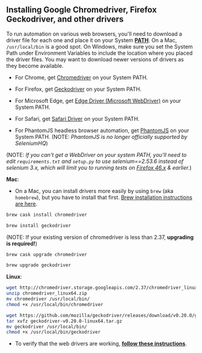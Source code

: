 ## Installing Google Chromedriver, Firefox Geckodriver, and other drivers


To run automation on various web browsers, you'll need to download a driver file for each one and place it on your System **[PATH](http://java.com/en/download/help/path.xml)**. On a Mac, ``/usr/local/bin`` is a good spot. On Windows, make sure you set the System Path under Environment Variables to include the location where you placed the driver files. You may want to download newer versions of drivers as they become available.

* For Chrome, get [Chromedriver](https://sites.google.com/a/chromium.org/chromedriver/downloads) on your System PATH.

* For Firefox, get [Geckodriver](https://github.com/mozilla/geckodriver/releases) on your System PATH.

* For Microsoft Edge, get [Edge Driver (Microsoft WebDriver)](https://developer.microsoft.com/en-us/microsoft-edge/tools/webdriver/) on your System PATH.

* For Safari, get [Safari Driver](https://github.com/seleniumbase/SeleniumBase/blob/master/help_docs/using_safari_driver.md) on your System PATH.

* For PhantomJS headless browser automation, get [PhantomJS](http://phantomjs.org/download.html) on your System PATH. (NOTE: <i>PhantomJS is no longer officially supported by SeleniumHQ</i>)

(NOTE: <i>If you can't get a WebDriver on your system PATH, you'll need to edit ``requirements.txt`` and ``setup.py`` to use selenium==2.53.6 instead of selenium 3.x, which will limit you to running tests on [Firefox 46.x](https://ftp.mozilla.org/pub/firefox/releases/46.0.1/) & earlier.</i>)

**Mac**:

* On a Mac, you can install drivers more easily by using ``brew`` (aka ``homebrew``), but you have to install that first. [Brew installation instructions are here](https://github.com/seleniumbase/SeleniumBase/blob/master/help_docs/install_python_pip_git.md).

```bash
brew cask install chromedriver

brew install geckodriver
```

(NOTE: If your existing version of chromedriver is less than 2.37, **upgrading is required!**)

```bash
brew cask upgrade chromedriver

brew upgrade geckodriver
```

**Linux**:

```bash
wget http://chromedriver.storage.googleapis.com/2.37/chromedriver_linux64.zip
unzip chromedriver_linux64.zip
mv chromedriver /usr/local/bin/
chmod +x /usr/local/bin/chromedriver
```

```bash
wget https://github.com/mozilla/geckodriver/releases/download/v0.20.0/geckodriver-v0.20.0-linux64.tar.gz
tar xvfz geckodriver-v0.20.0-linux64.tar.gz
mv geckodriver /usr/local/bin/
chmod +x /usr/local/bin/geckodriver
```

* To verify that the web drivers are working, **[follow these instructions](https://github.com/seleniumbase/SeleniumBase/blob/master/help_docs/verify_webdriver.md)**.
